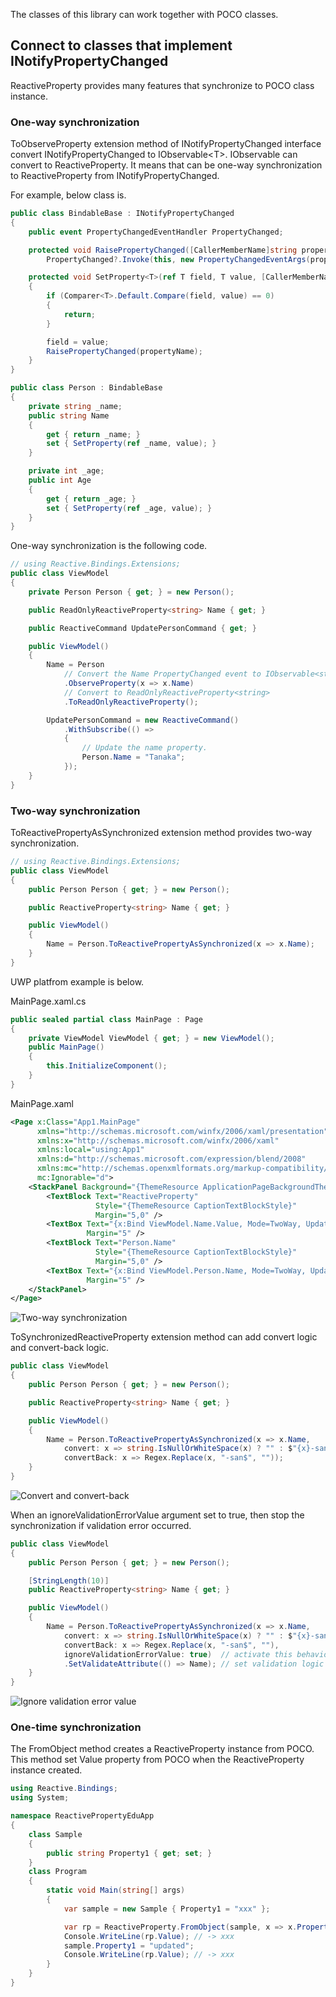 The classes of this library can work together with POCO classes.

## Connect to classes that implement INotifyPropertyChanged

ReactiveProperty provides many features that synchronize to POCO class instance.

### One-way synchronization

ToObserveProperty extension method of INotifyPropertyChanged interface convert INotifyPropertyChanged to IObservable&lt;T&gt;.
IObservable can convert to ReactiveProperty. It means that can be one-way synchronization to ReactiveProperty from INotifyPropertyChanged.

For example, below class is.

```cs
public class BindableBase : INotifyPropertyChanged
{
    public event PropertyChangedEventHandler PropertyChanged;

    protected void RaisePropertyChanged([CallerMemberName]string propertyName = null) =>
        PropertyChanged?.Invoke(this, new PropertyChangedEventArgs(propertyName));

    protected void SetProperty<T>(ref T field, T value, [CallerMemberName]string propertyName = null)
    {
        if (Comparer<T>.Default.Compare(field, value) == 0)
        {
            return;
        }

        field = value;
        RaisePropertyChanged(propertyName);
    }
}

public class Person : BindableBase
{
    private string _name;
    public string Name
    {
        get { return _name; }
        set { SetProperty(ref _name, value); }
    }

    private int _age;
    public int Age
    {
        get { return _age; }
        set { SetProperty(ref _age, value); }
    }
}
```

One-way synchronization is the following code.

```cs
// using Reactive.Bindings.Extensions;
public class ViewModel
{
    private Person Person { get; } = new Person();

    public ReadOnlyReactiveProperty<string> Name { get; }

    public ReactiveCommand UpdatePersonCommand { get; }

    public ViewModel()
    {
        Name = Person
            // Convert the Name PropertyChanged event to IObservable<string>
            .ObserveProperty(x => x.Name)
            // Convert to ReadOnlyReactiveProperty<string>
            .ToReadOnlyReactiveProperty();

        UpdatePersonCommand = new ReactiveCommand()
            .WithSubscribe(() =>
            {
                // Update the name property.
                Person.Name = "Tanaka";
            });
    }
}
```

### Two-way synchronization

ToReactivePropertyAsSynchronized extension method provides two-way synchronization.

```cs
// using Reactive.Bindings.Extensions;
public class ViewModel
{
    public Person Person { get; } = new Person();

    public ReactiveProperty<string> Name { get; }

    public ViewModel()
    {
        Name = Person.ToReactivePropertyAsSynchronized(x => x.Name);
    }
}
```

UWP platfrom example is below.

MainPage.xaml.cs

```cs
public sealed partial class MainPage : Page
{
    private ViewModel ViewModel { get; } = new ViewModel();
    public MainPage()
    {
        this.InitializeComponent();
    }
}
```

MainPage.xaml

```xml
<Page x:Class="App1.MainPage"
      xmlns="http://schemas.microsoft.com/winfx/2006/xaml/presentation"
      xmlns:x="http://schemas.microsoft.com/winfx/2006/xaml"
      xmlns:local="using:App1"
      xmlns:d="http://schemas.microsoft.com/expression/blend/2008"
      xmlns:mc="http://schemas.openxmlformats.org/markup-compatibility/2006"
      mc:Ignorable="d">
    <StackPanel Background="{ThemeResource ApplicationPageBackgroundThemeBrush}">
        <TextBlock Text="ReactiveProperty"
                   Style="{ThemeResource CaptionTextBlockStyle}"
                   Margin="5,0" />
        <TextBox Text="{x:Bind ViewModel.Name.Value, Mode=TwoWay, UpdateSourceTrigger=PropertyChanged}"
                 Margin="5" />
        <TextBlock Text="Person.Name"
                   Style="{ThemeResource CaptionTextBlockStyle}"
                   Margin="5,0" />
        <TextBox Text="{x:Bind ViewModel.Person.Name, Mode=TwoWay, UpdateSourceTrigger=PropertyChanged}"
                 Margin="5" />
    </StackPanel>
</Page>
```

![Two-way synchronization](./images/work-together-with-poco-two-way-synchronization.gif)

ToSynchronizedReactiveProperty extension method can add convert logic and convert-back logic.

```cs
public class ViewModel
{
    public Person Person { get; } = new Person();

    public ReactiveProperty<string> Name { get; }

    public ViewModel()
    {
        Name = Person.ToReactivePropertyAsSynchronized(x => x.Name,
            convert: x => string.IsNullOrWhiteSpace(x) ? "" : $"{x}-san",
            convertBack: x => Regex.Replace(x, "-san$", ""));
    }
}
```

![Convert and convert-back](./images/work-together-with-poco-two-way-synchronization-and-convert.gif)

When an ignoreValidationErrorValue argument set to true, then stop the synchronization if validation error occurred.

```cs
public class ViewModel
{
    public Person Person { get; } = new Person();

    [StringLength(10)]
    public ReactiveProperty<string> Name { get; }

    public ViewModel()
    {
        Name = Person.ToReactivePropertyAsSynchronized(x => x.Name,
            convert: x => string.IsNullOrWhiteSpace(x) ? "" : $"{x}-san",
            convertBack: x => Regex.Replace(x, "-san$", ""),
            ignoreValidationErrorValue: true)  // activate this behavior
            .SetValidateAttribute(() => Name); // set validation logic
    }
}
```

![Ignore validation error value](./images/work-together-with-poco-two-way-synchronization-and-ignoreValidationError.gif)

### One-time synchronization

The FromObject method creates a ReactiveProperty instance from POCO.
This method set Value property from POCO when the ReactiveProperty instance created.

```cs
using Reactive.Bindings;
using System;

namespace ReactivePropertyEduApp
{
    class Sample
    {
        public string Property1 { get; set; }
    }
    class Program
    {
        static void Main(string[] args)
        {
            var sample = new Sample { Property1 = "xxx" };

            var rp = ReactiveProperty.FromObject(sample, x => x.Property1);
            Console.WriteLine(rp.Value); // -> xxx
            sample.Property1 = "updated";
            Console.WriteLine(rp.Value); // -> xxx
        }
    }
}
```

